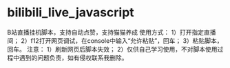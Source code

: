# bilibili_live_javascript
B站直播挂机脚本，支持自动点赞，支持猫猫养成
使用方式：
1）打开指定直播间；
2）f12打开网页调试，在console中输入“允许粘贴”，回车；
3）粘贴脚本，回车。
注意：
1）刷新网页后脚本失效；
2）仅供自己学习使用，不对脚本使用过程中遇到的问题负责，如有侵权联系我删除。
